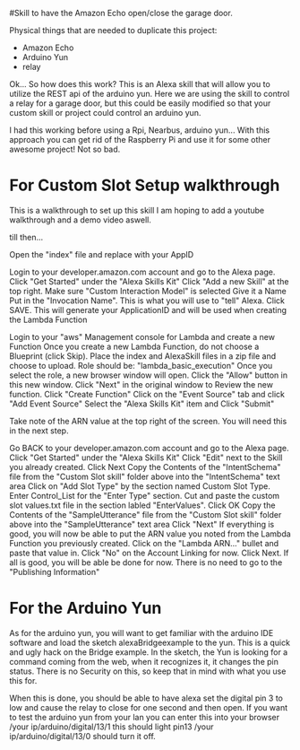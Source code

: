 #Skill to have the Amazon Echo open/close the garage door.


Physical things that are needed to duplicate this project:
* Amazon Echo
* Arduino Yun
* relay

Ok... So how does this work?
This is an Alexa skill that will allow you to utilize the REST api of the arduino yun.  Here we are using the skill to control a relay for a garage door, but this could
be easily modified so that your custom skill or project could control an arduino yun.  

I had this working before using a Rpi, Nearbus, arduino yun...  With this approach you can get rid of the Raspberry Pi and use it for some other awesome project!
Not so bad.

# For Custom Slot Setup walkthrough

This is a walkthrough to set up this skill I am hoping to add a youtube walkthrough and a demo video aswell.

till then...
	
Open the "index" file and replace with your AppID

Login to your developer.amazon.com account and go to the Alexa page.
    Click "Get Started" under the "Alexa Skills Kit"
	Click "Add a new Skill" at the top right.
	Make sure "Custom Interaction Model" is selected
	Give it a Name
	Put in the "Invocation Name".  This is what you will use to "tell" Alexa.
	Click SAVE.  This will generate your ApplicationID and will be used when creating the Lambda Function

Login to your "aws" Management console for Lambda and create a new Function
Once you create a new Lambda Function, do not choose a Blueprint (click Skip). 
Place the index and AlexaSkill files in a zip file and choose to upload.
	Role should be: "lambda_basic_execution"
	Once you select the role, a new browser window will open. Click the "Allow" button in this new window.
	Click "Next" in the  original window to Review the new function.
	Click "Create Function"
	Click on the "Event Source" tab and click "Add Event Source"
	Select the "Alexa Skills Kit" item and Click "Submit"
	
Take note of the ARN value at the top right of the screen.  You will need this in the next step.

Go BACK to your developer.amazon.com account and go to the Alexa page.
    Click "Get Started" under the "Alexa Skills Kit"
    Click "Edit" next to the Skill you already created.
	Click Next
	Copy the Contents of the "IntentSchema" file from the "Custom Slot skill" folder above into the "IntentSchema" text area
	Click on "Add Slot Type" by the section named Custom Slot Type.  Enter Control_List for the "Enter Type" section.  Cut and paste the custom slot values.txt file in the section labled "EnterValues".  Click OK
	Copy the Contents of the "SampleUtterance" file from the "Custom Slot skill" folder above into the "SampleUtterance" text area
	Click "Next"
	If everything is good, you will now be able to put the ARN value you noted from the Lambda Function you previously created.
	Click on the "Lambda ARN..." bullet and paste that value in.
	Click "No" on the Account Linking for now.
	Click Next.
	If all is good, you will be able be done for now. There is no need to go to the "Publishing Information" 
	
# For the Arduino Yun
	
As for the arduino yun,  you will want to get familiar with the arduino IDE software and load the sketch alexaBridgeexample to the yun.  This is a quick and ugly hack on the Bridge example.
In the sketch, the Yun is looking for a command coming from the web, when it recognizes it, it changes the pin status.  There is no Security on this, so keep that in mind with what you use this for.

When this is done, you should be able to have alexa set the digital pin 3 to low and cause the relay to close for one second and then open.	
If you want to test the arduino yun from your lan you can enter this into your browser /your ip/arduino/digital/13/1  this should light pin13 /your ip/arduino/digital/13/0 should turn it off.
	
